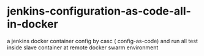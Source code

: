 # jenkins-configuration-as-code-all-in-docker
a jenkins docker container config by casc ( config-as-code) and run all test inside slave container at remote  docker swarm environment
